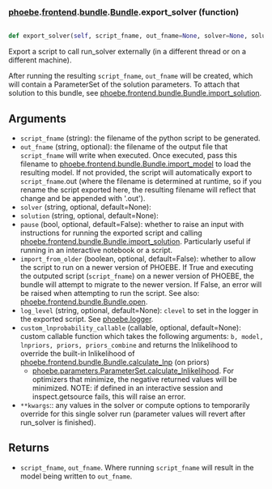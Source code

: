 ### [phoebe](phoebe.md).[frontend](phoebe.frontend.md).[bundle](phoebe.frontend.bundle.md).[Bundle](phoebe.frontend.bundle.Bundle.md).export_solver (function)


```py

def export_solver(self, script_fname, out_fname=None, solver=None, solution=None, pause=False, import_from_older=False, log_level=None, **kwargs)

```



Export a script to call run_solver externally (in a different thread
or on a different machine).

After running the resulting `script_fname`, `out_fname` will be created,
which will contain a ParameterSet of the solution parameters.  To attach
that solution to this bundle, see [phoebe.frontend.bundle.Bundle.import_solution](phoebe.frontend.bundle.Bundle.import_solution.md).

Arguments
------------
* `script_fname` (string): the filename of the python script to be generated.
* `out_fname` (string, optional): the filename of the output file that `script_fname`
    will write when executed.  Once executed, pass this filename to
    [phoebe.frontend.bundle.Bundle.import_model](phoebe.frontend.bundle.Bundle.import_model.md) to load the resulting
    model.  If not provided, the script will automatically export
    to `script_fname`.out (where the filename is determined at runtime,
    so if you rename the script exported here, the resulting filename
    will reflect that change and be appended with '.out').
* `solver` (string, optional, default=None):
* `solution` (string, optional, default=None):
* `pause` (bool, optional, default=False): whether to raise an input
    with instructions for running the exported script and calling
    [phoebe.frontend.bundle.Bundle.import_solution](phoebe.frontend.bundle.Bundle.import_solution.md).  Particularly
    useful if running in an interactive notebook or a script.
* `import_from_older` (boolean, optional, default=False): whether to allow
    the script to run on a newer version of PHOEBE.  If True and executing
    the outputed script (`script_fname`) on a newer version of PHOEBE,
    the bundle will attempt to migrate to the newer version.  If False,
    an error will be raised when attempting to run the script.  See
    also: [phoebe.frontend.bundle.Bundle.open](phoebe.frontend.bundle.Bundle.open.md).
* `log_level` (string, optional, default=None): `clevel` to set in the
    logger in the exported script.  See [phoebe.logger](phoebe.logger.md).
* `custom_lnprobability_callable` (callable, optional, default=None):
    custom callable function which takes the following arguments:
    `b, model, lnpriors, priors, priors_combine` and returns the lnlikelihood
    to override the built-in lnlikelihood of [phoebe.frontend.bundle.Bundle.calculate_lnp](phoebe.frontend.bundle.Bundle.calculate_lnp.md) (on priors)
    + [phoebe.parameters.ParameterSet.calculate_lnlikelihood](phoebe.parameters.ParameterSet.calculate_lnlikelihood.md).  For
    optimizers that minimize, the negative returned values will be minimized.
    NOTE: if defined in an interactive session and inspect.getsource fails,
    this will raise an error.
* `**kwargs`:: any values in the solver or compute options to temporarily
    override for this single solver run (parameter values will revert
    after run_solver is finished).

Returns
-----------
* `script_fname`, `out_fname`.  Where running `script_fname` will result
  in the model being written to `out_fname`.

